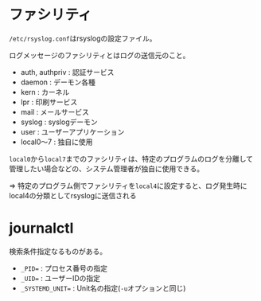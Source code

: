 # ファシリティ

`/etc/rsyslog.conf`はrsyslogの設定ファイル。

ログメッセージのファシリティとはログの送信元のこと。

- auth, authpriv : 認証サービス
- daemon : デーモン各種
- kern : カーネル
- lpr : 印刷サービス
- mail : メールサービス
- syslog : syslogデーモン 
- user : ユーザーアプリケーション
- local0～7 : 独自に使用

`local0`から`local7`までのファシリティは、特定のプログラムのログを分離して管理したい場合などの、システム管理者が独自に使用できる。

=> 特定のプログラム側でファシリティを`local4`に設定すると、ログ発生時にlocal4の分類としてrsyslogに送信される

# journalctl

検索条件指定なるものがある。

- `_PID=` : プロセス番号の指定
- `_UID=` : ユーザーIDの指定
- `_SYSTEMD_UNIT=` : Unit名の指定(`-u`オプションと同じ)

